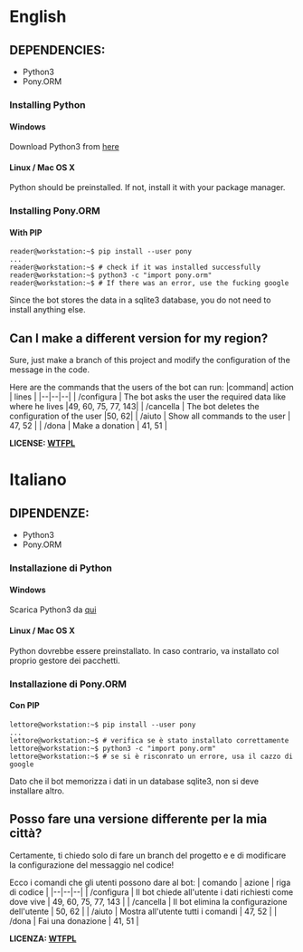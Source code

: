﻿# English
## DEPENDENCIES:
* Python3
* Pony.ORM

### Installing Python
#### Windows

Download Python3 from [here](https://python.org/downloads/)

#### Linux / Mac OS X

Python should be preinstalled. If not, install it with your package manager.


### Installing Pony.ORM
#### With PIP

	reader@workstation:~$ pip install --user pony
	...
	reader@workstation:~$ # check if it was installed successfully
	reader@workstation:~$ python3 -c "import pony.orm"
	reader@workstation:~$ # If there was an error, use the fucking google


Since the bot stores the data in a sqlite3 database, you do not  need to install anything else.
## Can I make a different version for my region?


Sure, just make a branch of this project and modify the configuration of the message in the code.

Here are the commands that the users of the bot can run:
|command| action | lines |
|--|--|--|
| /configura | The bot asks the user the required data like where he lives |49, 60, 75, 77, 143|
| /cancella | The bot deletes the configuration of the user |50, 62|
| /aiuto | Show all commands to the user | 47, 52 |
| /dona | Make a donation | 41, 51 |


**LICENSE: [WTFPL](http://www.wtfpl.net/)**


# Italiano
## DIPENDENZE:
* Python3
* Pony.ORM

### Installazione di Python
#### Windows

Scarica Python3 da [qui](https://python.org/downloads/)

#### Linux / Mac OS X

Python dovrebbe essere preinstallato. In caso contrario, va installato col proprio gestore dei pacchetti.


### Installazione di Pony.ORM
#### Con PIP

	lettore@workstation:~$ pip install --user pony
	...
	lettore@workstation:~$ # verifica se è stato installato correttamente
	lettore@workstation:~$ python3 -c "import pony.orm"
	lettore@workstation:~$ # se si è risconrato un errore, usa il cazzo di google


Dato che il bot memorizza i dati in un database sqlite3, non si deve installare altro.

## Posso fare una versione differente per la mia città?

Certamente, ti chiedo solo di fare un branch del progetto e e di modificare la configurazione del messaggio nel codice!

Ecco i comandi che gli utenti possono dare al bot:
| comando | azione | riga di codice |
|--|--|--|
| /configura | Il bot chiede all'utente i dati richiesti come dove vive | 49, 60, 75, 77, 143 |
| /cancella  | Il bot elimina la configurazione dell'utente  | 50, 62 |
| /aiuto     | Mostra all'utente tutti i comandi             | 47, 52 |
| /dona      | Fai una donazione | 41, 51 |

**LICENZA: [WTFPL](http://wtfpl.net/)**

